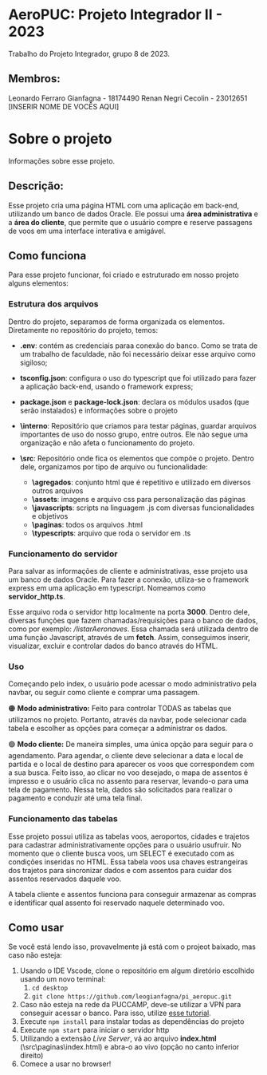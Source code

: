 # AeroPUC: Projeto Integrador II - 2023
Trabalho do Projeto Integrador, grupo 8 de 2023.

## Membros:
Leonardo Ferraro Gianfagna - 18174490
Renan Negri Cecolin - 23012651
[INSERIR NOME DE VOCÊS AQUI]

# Sobre o projeto
Informações sobre esse projeto.

## Descrição:
Esse projeto cria uma página HTML com uma aplicação em back-end, utilizando um banco de dados Oracle. Ele possui uma **área administrativa** e a **área do cliente**, que permite que o usuário compre e reserve passagens de voos em uma interface interativa e amigável.

## Como funciona
Para esse projeto funcionar, foi criado e estruturado em nosso projeto alguns elementos:

### Estrutura dos arquivos
Dentro do projeto, separamos de forma organizada os elementos. Diretamente no repositório do projeto, temos:
- **.env**: contém as credenciais paraa conexão do banco. Como se trata de um trabalho de faculdade, não foi necessário deixar esse arquivo como sigiloso;
- **tsconfig.json**: configura o uso do typescript que foi utilizado para fazer a aplicação back-end, usando o framework express;
- **package.json** e **package-lock.json**: declara os módulos usados (que serão instalados) e informações sobre o projeto

- **\interno**: Repositório que criamos para testar páginas, guardar arquivos importantes de uso do nosso grupo, entre outros. Ele não segue uma organização e não afeta o funcionamento do projeto.
- **\src**: Repositório onde fica os elementos que compõe o projeto. Dentro dele, organizamos por tipo de arquivo ou funcionalidade:
  - **\agregados**: conjunto html que é repetitivo e utilizado em diversos outros arquivos
  - **\assets**: imagens e arquivo css para personalização das páginas
  - **\javascripts**: scripts na linguagem .js com diversas funcionalidades e objetivos
  - **\paginas**: todos os arquivos .html
  - **\typescripts**: arquivo que roda o servidor em .ts
    
### Funcionamento do servidor
Para salvar as informações de cliente e administrativas, esse projeto usa um banco de dados Oracle. Para fazer a conexão, utiliza-se o framework express em uma aplicação em typescript. Nomeamos como **servidor_http.ts**.

Esse arquivo roda o servidor http localmente na porta **3000**. Dentro dele, diversas funções que fazem chamadas/requisições para o banco de dados, como por exemplo: */listarAeronaves*. Essa chamada será utilizada dentro de uma função Javascript, através de um **fetch**. Assim, conseguimos inserir, visualizar, excluir e controlar dados do banco através do HTML.

### Uso
Começando pelo index, o usuário pode acessar o modo administrativo pela navbar, ou seguir como cliente e comprar uma passagem.

🟠 **Modo administrativo:** Feito para controlar TODAS as tabelas que utilizamos no projeto. Portanto, através da navbar, pode selecionar cada tabela e escolher as opções para começar a administrar os dados.

🟢 **Modo cliente:** De maneira simples, uma única opção para seguir para o agendamento. Para agendar, o cliente deve selecionar a data e local de partida e o local de destino para aparecer os voos que correspondem com a sua busca. Feito isso, ao clicar no voo desejado, o mapa de assentos é impresso e o usuário clica no assento para reservar, levando-o para uma tela de pagamento. Nessa tela, dados são solicitados para realizar o pagamento e conduzir até uma tela final.

### Funcionamento das tabelas
Esse projeto possui utiliza as tabelas voos, aeroportos, cidades e trajetos para cadastrar administrativamente opções para o usuário usufruir. No momento que o cliente busca voos, um SELECT é executado com as condições inseridas no HTML. Essa tabela voos usa chaves estrangeiras dos trajetos para sincronizar dados e com assentos para cuidar dos assentos reservados daquele voo.

A tabela cliente e assentos funciona para conseguir armazenar as compras e identificar qual assento foi reservado naquele determinado voo.

## Como usar
Se você está lendo isso, provavelmente já está com o projeot baixado, mas caso não esteja:
1. Usando o IDE Vscode, clone o repositório em algum diretório escolhido usando um novo terminal:
    1. `cd desktop`
    2. `git clone https://github.com/leogianfagna/pi_aeropuc.git`
2. Caso não esteja na rede da PUCCAMP, deve-se utilizar a VPN para conseguir acessar o banco. Para isso, utilize [esse tutorial](https://github.com/leogianfagna/pi_aeropuc).
4. Execute `npm install` para instalar todas as dependências do projeto
5. Execute `npm start` para iniciar o servidor http
6. Utilizando a extensão *Live Server*, vá ao arquivo **index.html** (\src\paginas\index.html) e abra-o ao vivo (opção no canto inferior direito)
7. Comece a usar no browser!

   
